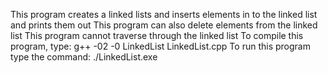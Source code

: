 This program creates a linked lists and inserts elements in to the linked list and prints them out
This program can also delete elements from the linked list
This program cannot traverse through the linked list
To compile this program, type:  g++ -02 -0 LinkedList LinkedList.cpp
To run this program type the command: ./LinkedList.exe

